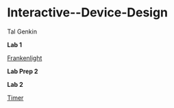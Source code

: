 # Interactive--Device-Design

Tal Genkin

**Lab 1**

[Frankenlight](https://github.com/TalGenkin/IDD-Fa18-Lab1)

**Lab Prep 2**


**Lab 2**

[Timer](https://github.com/TalGenkin/IDD-Fa18-Lab2)
